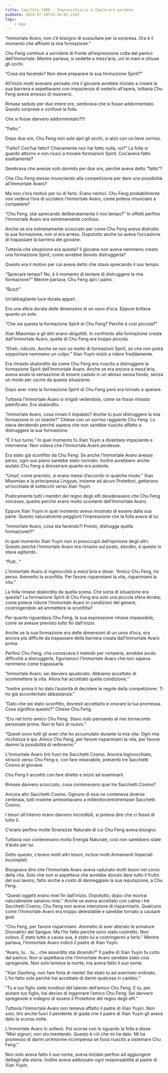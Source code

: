 ```yaml
---
title: Capitolo 1906 - Inginocchiarsi e Implorare perdono
pubDate: 2024-07-28T18:36:02.216Z
tags:
    - mga
---
```


“Immortale Avaro, non c’è bisogno di sussultare per la sorpresa. Ora è il momento che affronti la mia formazione.”

Chu Feng continuò a sorridere di fronte all’espressione colta dal panico dell’Immortale. Mentre parlava, si sedette a mezz’aria, unì le mani e chiuse gli occhi.

“Cosa sta facendo? Non deve preparare la sua formazione Spirit?”

All’inizio molti avevano pensato che il giovane avrebbe iniziato a creare la sua barriera e aspettavano con impazienza di vederlo all’opera, tuttavia Chu Feng aveva smesso di muoversi.

Rimase seduto per due intere ore, sembrava che si fosse addormentato. Questo sorprese e confuse la folla.

Che si fosse davvero addormentato?!!!

“Fatto.”

Dopo due ore, Chu Feng non solo aprì gli occhi, si alzò con un lieve sorriso.

“Fatto? Cos’hai fatto? Chiaramente non hai fatto nulla, no?” La folla si guardò attorno e non riuscì a trovare formazioni Spirit. Cos’aveva fatto esattamente?

Sembrava che avesse solo dormito per due ore, perché aveva detto “fatto”?

Che Chu Feng stesse rinunciando alla competizione per dare una possibilità all’Immortale Avaro?

Ma non c’era motivo per lui di farlo. Erano nemici. Chu Feng probabilmente non vedeva l’ora di uccidere l’Immortale Avaro, come poteva rinunciare a competere?

“Chu Feng, stai sprecando deliberatamente il mio tempo?” In effetti perfino l’Immortale Avaro era estremamente confuso.

Anche se era estremamente scioccato per come Chu Feng aveva distrutto la sua formazione, non si era arreso. Dopotutto anche lui aveva l’occasione di trapassare la barriera del giovane.

Tuttavia che situazione era questa? Il giovane non aveva nemmeno creato una formazione Spirit, come avrebbe dovuto distruggerla?

Questo era il motivo per cui aveva detto che stava sprecando il suo tempo.

“Sprecare tempo? No, è il momento di tentare di distruggere la mia formazione?” Mentre parlava, Chu Feng aprì i palmi.

“Buzz!”

Un’abbagliante luce dorata apparì.

Era una sfera dorata delle dimensioni di un uovo d’oca. Eppure brillava quanto un sole.

“Che sia questa la formazione Spirit di Chu Feng? Perché è così piccola?”

Xian Miaomiao e gli altri erano sbigottiti. In confronto alla formazione creata dall’Immortale Avaro, quella di Chu Feng era troppo piccola.

“Eheh, ridicolo. Anche se non so molto di formazioni Spirit, so che non potrà sopportare nemmeno un colpo.” Xian Yuyin iniziò a ridere freddamente.

Era rimasto sbalordito da come Chu Feng era riuscito a distruggere la formazione Spirit dell’Immortale Avaro. Anche se era ancora a mezz’aria, aveva avuto la sensazione di essere caduto in un abisso senza fondo, senza un modo per uscire da questa situazione.

Dopo aver visto la formazione Spirit di Chu Feng però era tornato a sperare.

Tuttavia l’Immortale Avaro si irrigidì vedendola, come se fosse rimasto pietrificato. Era sbalordito.

“Immortale Avaro, cosa rimani lì impalato? Anche tu puoi distruggere la mia formazione in un istante?” Chiese con un sorriso raggiante Chu Feng. Lo stava deridendo perché sapeva che non sarebbe riuscito affatto a distruggere la sua formazione.

“È il tuo turno.” In quel momento fu Xian Yuyin a diventare impaziente e intervenne. Non voleva che l’Immortale Avaro perdesse.

Era stato già sconfitto da Chu Feng. Se anche l’Immortale Avaro avesse perso, ogni suo piano sarebbe stato rovinato. Inoltre avrebbero anche aiutato Chu Feng a dimostrare quanto era potente.

“Umpf, come previsto, si erano messi d’accordo in qualche modo.” Xian Miaomiao e la principessa Lingyue, insieme ad alcuni Protettori, gettarono un’occhiata di sottecchi verso Xian Yuyin.

Praticamente tutti i membri del regno degli elfi desideravano che Chu Feng vincesse, questo perché erano molto scontenti dell’Immortale Avaro.

Eppure Xian Yuyin in quel momento aveva mostrato di essere dalla sua parte. Questo naturalmente peggiorò l’impressione che la folla aveva di lui.

“Immortale Avaro, cosa sta facendo?! Presto, distrugga quella formazione!!!”

In quel momento Xian Yuyin non si preoccupò dell’opinione degli altri. Questo perché l’Immortale Avaro era rimasto sul posto, stordito, e questo lo stava agitando.

“Putt…”

L’Immortale Avaro si inginocchiò a mezz’aria e disse: “Amico Chu Feng, ho perso. Ammetto la sconfitta. Per favore risparmiami la vita, risparmiami la vita.”

La folla rimase sbalordita da quella scena. Che sorta di situazione era questa? La formazione Spirit di Chu Feng era solo una piccola sfera dorata; come poteva ridurre l’Immortale Avaro in condizioni del genere, costringendolo ad ammettere la sconfitta?

Per quanto riguardava Chu Feng, la sua espressione rimase impassibile, come se avesse previsto tutto fin dall’inizio.

Anche se la sua formazione era delle dimensioni di un uovo d’oca, era ancora più difficile da trapassare della barriera creata dall’Immortale Avaro prima.

Perfino Chu Feng, che conosceva il metodo per romperla, avrebbe avuto difficoltà a distruggerla, figuriamoci l’Immortale Avaro che non sapeva nemmeno come trapassarla.

“Immortale Avaro, sei davvero spudorato. Abbiamo accettato di scommettere la vita. Allora hai accettato quella condizione.”

“Inoltre prima ti ho dato l’autorità di decidere le regole della competizione. Ti ho già accontentato abbastanza.”

“Dato che sei stato sconfitto, dovresti accettarlo e onorare la tua promessa. Cosa significa questo?” Chiese Chu Feng.

“Ero nel torto amico Chu Feng. Stavo solo pensando al mio tornaconto personale prima. Non lo farò di nuovo.”

“Questi sono tutti gli averi che ho accumulato durante la mia vita. Ogni mia ricchezza è qui. Amico Chu Feng, per favore risparmiami la vita, per favore dammi la possibilità di redimermi.”

L’Immortale Avaro tirò fuori tre Sacchetti Cosmo. Ancora inginocchiato, strisciò verso Chu Feng e, con fare miserabile, presentò tre Sacchetti Cosmo al giovane.

Chu Feng li accettò con fare diretto e iniziò ad esaminarli.

Rimase davvero scioccato, cosa contenevano quei tre Sacchetti Cosmo?

Ancora altri Sacchetti Cosmo. Ognuno di essi ne conteneva diverse centinaia, tutti insieme ammontavano a milleottocentotrentasei Sacchetti Cosmo.

I tesori all’interno erano davvero incredibili, si poteva dire che ci fosse di tutto lì.

C’erano perfino molte Stranezze Naturale di cui Chu Feng aveva bisogno.

Tuttavia non contenevano molta Energia Naturale, così non sarebbero state d’aiuto per lui.

Detto questo, c’erano molti altri tesori, inclusi molti Armamenti Imperiali Incompleti.

Bisognava dire che l’Immortale Avaro aveva radunato molti tesori nel corso della vita. Solo che non si aspettava che avrebbe dovuto dare tutto il frutto del suo lavoro, fatto anche a costo di danneggiare la sua reputazione, a Chu Feng.

“Questi oggetti erano miei fin dall’inizio. Dopotutto, dopo che morirai naturalmente saranno miei.” Anche se aveva accettato con calma i tre Sacchetti Cosmo, Chu Feng non aveva intenzione di risparmiarlo. Qualcuno come l’Immortale Avaro era troppo detestabile e sarebbe tornato a causare guai.

“Chu Feng, per favore risparmiami. Ammetto di aver alterato le armature Divoratrici del Sangue. Ma l’ho fatto perché sono stato costretto. Non volevo. È stato tutto a causa sua, è stato lui a costringermi a farlo.” Mentre parlava, l’Immortale Avaro indicò il padre di Xian Yuyin.

“Avaro, tu… tu… che assurdità stai dicendo?” Il padre di Xian Yuyin fu colto dal panico. Non si aspettava che l’immortale Avaro sarebbe stato così spregevole. Non solo temeva la morte, ma aveva fatto il suo nome.

“Xian Daofeng, non fare finta di niente! Sei stato tu ad avermelo ordinato. L’ho fatto solo perché hai accettato di darmi qualcosa in cambio.”

“Tu e tuo figlio siete invidiosi del talento dell’amico Chu Feng. E tu, per aiutare tuo figlio, hai deciso di ingannare l’amico Chu Feng. Sei davvero spregevole e indegno di essere il Protettore del regno degli elfi.”

Tuttavia l’Immortale Avaro non temeva affatto il padre di Xian Yuyin. Non solo, tirò anche fuori il pendente di giada che il padre di Xian Yuyin gli aveva dato la scorsa notte.

L’Immortale Avaro lo sollevò. Poi scorse con lo sguardo la folla e disse: “Miei signori, non sto mentendo. Questo è ciò che mi ha dato. Mi ha promesso di darmi un’enorme ricompensa se fossi riuscito a sistemare Chu Feng.”

Non solo aveva fatto il suo nome, aveva iniziato perfino ad aggiungere dettagli alla storia. Inoltre aveva addossato ogni responsabilità al padre di Xian Yuyin.



